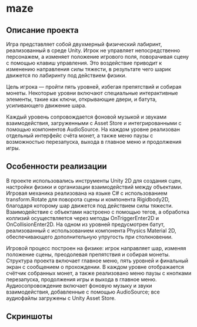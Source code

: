 # maze
## Описание проекта
Игра представляет собой двухмерный физический лабиринт, реализованный в среде Unity. Игрок не управляет непосредственно персонажем, а изменяет положение игрового поля, поворачивая сцену с помощью клавиш управления. Это воздействие приводит к изменению направления силы тяжести, в результате чего шарик движется по лабиринту под действием физики.

Цель игрока — пройти пять уровней, избегая препятствий и собирая монеты. Некоторые уровни включают специальные интерактивные элементы, такие как ключи, открывающие двери, и батута, усиливающего движение шара.

Каждый уровень сопровождается фоновой музыкой и звуками взаимодействия, загруженными с Asset Store и интегрированными с помощью компонентов AudioSource. На каждом уровне реализован отдельный интерфейс счёта монет, а также меню паузы с возможностью перезапуска, выхода в главное меню и продолжения игры.

## Особенности реализации
В проекте использовались инструменты Unity 2D для создания сцен, настройки физики и организации взаимодействий между объектами. Игровая механика реализована на языке C# с использованием transform.Rotate для поворота сцены и компонента Rigidbody2D, благодаря которому шар движется под действием силы тяжести. Взаимодействие с объектами настроено с помощью тегов, а обработка коллизий осуществляется через методы OnTriggerEnter2D и OnCollisionEnter2D. На одном из уровней предусмотрен батут, реализованный с использованием компонента Physics Material 2D, обеспечивающего дополнительную упругость при столкновении.

Игровой процесс построен на физике: игрок направляет шар, изменяя положение сцены, преодолевая препятствия и собирая монеты. Структура проекта включает главное меню, пять уровней и финальный экран с сообщением о прохождении. В каждом уровне отображается счётчик собранных монет, а также реализовано меню паузы с кнопками перезапуска, продолжения игры и выхода в главное меню. Аудиосопровождение включает фоновую музыку и звуки взаимодействия, добавленные с помощью AudioSource; все аудиофайлы загружены с Unity Asset Store.

## Скриншоты
